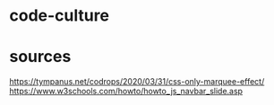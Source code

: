 # code-culture


# sources
https://tympanus.net/codrops/2020/03/31/css-only-marquee-effect/
https://www.w3schools.com/howto/howto_js_navbar_slide.asp